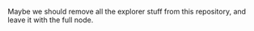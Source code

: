 Maybe we should remove all the explorer stuff from this repository, and leave it with the full node.